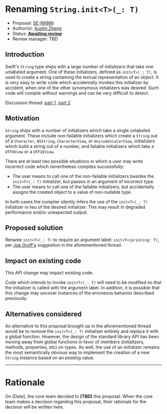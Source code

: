 # Renaming `String.init<T>(_: T)`

* Proposal: [SE-NNNN](https://github.com/apple/swift-evolution/blob/master/proposals/NNNN-rename-string-reflection-init.md)
* Author(s): [Austin Zheng](https://github.com/austinzheng)
* Status: **[Awaiting review](#rationale)**
* Review manager: TBD

## Introduction

Swift's `String` type ships with a large number of initializers that take one unlabeled argument. One of these initializers, defined as `init<T>(_: T)`, is used to create a string containing the textual representation of an object. It is very easy to write code which accidentally invokes this initializer by accident, when one of the other synonymous initializers was desired. Such code will compile without warnings and can be very difficult to detect.

Discussion thread: [part 1](https://lists.swift.org/pipermail/swift-users/Week-of-Mon-20160502/001846.html), [part 2](https://lists.swift.org/pipermail/swift-users/Week-of-Mon-20160509/001867.html)

## Motivation

`String` ships with a number of initializers which take a single unlabeled argument. These include non-failable initializers which create a `String` out of a `Character`, `NSString`, `CharacterView`, or `UnicodeScalarView`, initializers which build a string out of a number, and failable initializers which take a `UTF8View` or a `UTF16View`.

There are at least two possible situations in which a user may write incorrect code which nevertheless compiles successfully:

* The user means to call one of the non-failable initializers besides the `init<T>(_: T)` initializer, but passes in an argument of incorrect type.
* The user means to call one of the failable initializers, but accidentally assigns the created object to a value of non-nullable type.

In both cases the compiler silently infers the use of the `init<T>(_: T)` initializer in lieu of the desired initializer. This may result in degraded performance and/or unexpected output.

## Proposed solution

Rename `init<T>(_: T)` to require an argument label: `init<T>(printing: T)`, per [Joe Groff's](https://github.com/jckarter) suggestion in the aforementioned thread.

## Impact on existing code

This API change may impact existing code.

Code which intends to invoke `init<T>(_: T)` will need to be modified so that the initializer is called with the argument label. In addition, it is possible that this change may uncover instances of the erroneous behavior described previously.

## Alternatives considered

An alternative to this proposal brought up in the aforementioned thread would be to remove the `init<T>(_: T)` initializer entirely and replace it with a global function. However, the design of the standard library API has been moving away from global functions in favor of members (initializers, methods, properties, etc) on types. As well, the use of an initializer remains the most semantically obvious way to implement the creation of a new `String` instance based on an existing value.

-------------------------------------------------------------------------------

# Rationale

On [Date], the core team decided to **(TBD)** this proposal.
When the core team makes a decision regarding this proposal,
their rationale for the decision will be written here.
